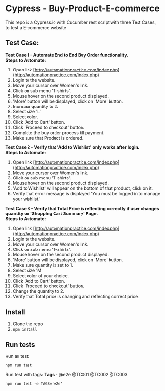 # Cypress - Buy-Product-E-commerce
This repo is a Cypress.io with Cucumber rest script with three Test Cases, to test a E-commerce website
## Test Case:
**Test Case 1 - Automate End to End Buy Order functionality.**  
**Steps to Automate:**

1. Open link [http://automationpractice.com/index.php](http://automationpractice.com/index.php)
2. Login to the website.
3. Move your cursor over Women's link.
4. Click on sub menu 'T-shirts'.
5. Mouse hover on the second product displayed.
6. 'More' button will be displayed, click on 'More' button.
7. Increase quantity to 2.
8. Select size 'L'
9. Select color.
10. Click 'Add to Cart' button.
11. Click 'Proceed to checkout' button.
12. Complete the buy order process till payment.
13. Make sure that Product is ordered.

**Test Case 2 - Verify that 'Add to Wishlist' only works after login.**  
**Steps to Automate:**

1. Open link [http://automationpractice.com/index.php](http://automationpractice.com/index.php)
2. Move your cursor over Women's link.
3. Click on sub menu 'T-shirts'.
4. Mouse hover on the second product displayed.  
5. 'Add to Wishlist' will appear on the bottom of that product, click on it.
6. Verify that error message is displayed 'You must be logged in to manage your wishlist.'

  
**Test Case 3 - Verify that Total Price is reflecting correctly if user changes quantity on 'Shopping Cart Summary' Page.**  
**Steps to Automate:**

1. Open link [http://automationpractice.com/index.php](http://automationpractice.com/index.php)
2. Login to the website.
3. Move your cursor over Women's link.
4. Click on sub menu 'T-shirts'.
5. Mouse hover on the second product displayed.
6. 'More' button will be displayed, click on 'More' button.
7. Make sure quantity is set to 1.
8. Select size 'M'
9. Select color of your choice.
10. Click 'Add to Cart' button.
11. Click 'Proceed to checkout' button.
12. Change the quantity to 2.
13. Verify that Total price is changing and reflecting correct price.
## Install
1. Clone the repo 
2. ````npm install````

##  Run tests
Run all test: 
````
npm run test
````
Run test with tags:
**Tags** - @e2e @TC001 @TC002 @TC003
````
npm run test -e TAGS='e2e'
````


